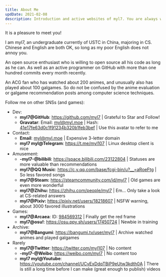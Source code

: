 ```yaml
---
title: About Me
updDate: 2021-02-08
description: Introduction and active websites of myl7. You are always welcome to follow me anywhere.
---
```


It is a pleasure to meet you!

I am myl7, an undergraduate currently of USTC in China, majoring in CS.
Chinese and English are both OK, so long as my poor English does not annoy you.

An open source enthusiast who is willing to open source all his code as long as he can.
As well as an active programmer on GitHub with more than one hundred commits every month recently.

An ACG fan who has watched about 200 animes, and unusually also has played about 100 galgames.
So do not be confused by the anime evaluation or galgame recommendation posts among computer science techniques.

Follow me on other SNSs (and games):

- Dev:
    - **myl7@GitHub**: <https://github.com/myl7> | Grateful to Star and Follow!
    - **Gravatar**: Email: [myl@myl.moe](https://www.gravatar.com/avatar/41e17fe63d0c1f91234b320b1feb3bef?s=300) | Hash: [41e17fe63d0c1f91234b320b1feb3bef](https://www.gravatar.com/avatar/41e17fe63d0c1f91234b320b1feb3bef?s=300) | Use this avatar to refer to me
- Contact:
    - **Email**: [myl@myl.moe](mailto:myl@myl.moe) | Expensive 3-letter domain
    - **myl7 myl@Telegram**: <https://t.me/myl107> | Linux desktop client is nice
- Amusement:
    - **-myl7-@bilibili**: <https://space.bilibili.com/23122804> | Statuses are more valuable than recommendations
    - **myl7@QQ Music**: <https://c.y.qq.com/base/fcgi-bin/u?__=aRoeFtg> | So less favored songs
    - **myl7@Steam:** <https://steamcommunity.com/id/myl7> | Old games are even more wonderful
    - **myl7@Zhihu:** <https://zhihu.com/people/myl7> | Em... Only take a look at CS-related answers
    - **myl7@Pixiv:** <https://pixiv.net/users/18218607> | NSFW warning, about 3000 favored illustrations
- Games:
    - **myl7@Arcaea**: ID: [984569312](/pages/arcaea) | Finally get the red frame
    - **myl7@osu!**: <https://osu.ppy.sh/users/17450724> | Newbie in training
- Archive:
    - **myl7@Bangumi**: <https://bangumi.tv/user/myl7> | Archive watched animes and played galgames
- Rarely
    - **myl7@Twitter**: <https://twitter.com/myl107> | No content
    - **-myl7-@Weibo**: <https://weibo.com/myl7> | No content too
    - **myl7 myl@Youtube**: <https://youtube.com/channel/UCvExDdqTBiP9eUtw3kdth0A> | There is still a long time before I can make (great enough to publish) videos
